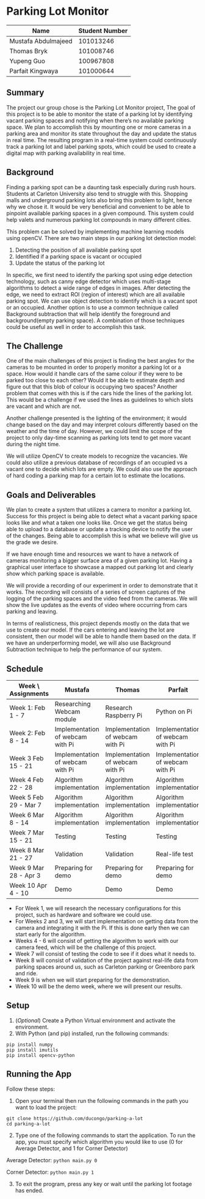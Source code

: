 # Parking Lot Monitor

|Name               |Student Number|
|-------------------|--------------|
|Mustafa Abdulmajeed|101013246     |
|Thomas Bryk        |101008746     |
|Yupeng Guo         |100967808     |
|Parfait Kingwaya   |101000644     |

## Summary
The project our group chose is the Parking Lot Monitor project, The goal of this project is to be able to monitor the state of a parking lot by identifying vacant parking spaces and notifying when there’s no available parking space. We plan to accomplish this by mounting one or more cameras in a parking area and monitor its state throughout the day and update the status in real time. The resulting program in a real-time system could continuously track a parking lot and label parking spots, which could be used to create a digital map with parking availability in real time.

## Background   
Finding a parking spot can be a daunting task especially during rush hours. Students at Carleton University also tend to struggle with this. Shopping malls and underground parking lots also bring this problem to light, hence why we chose it. It would be very beneficial and convenient to be able to pinpoint available parking spaces in a given compound. This system could help valets and numerous parking lot compounds in many different cities.

This problem can be solved by implementing machine learning models using openCV. There are two main steps in our parking lot detection model:
1. Detecting the position of all available parking spot
2. Identified if a parking space is vacant or occupied
3. Update the status of the parking lot

In specific, we first need to identify the parking spot using edge detection technology, such as canny edge detector which uses multi-stage algorithms to detect a wide range of edges in images. After detecting the edge, we need to extract ROI (region of interest) which are all available parking spot. We can use object detection to identify which is a vacant spot or an occupied.  Another option is to use a common technique called Background subtraction that will help identify the foreground and background(empty parking space). A combination of those techniques could be useful as well in order to accomplish this task.

## The Challenge
One of the main challenges of this project is finding the best angles for the cameras to be mounted in order to properly monitor a parking lot or a space. How would it handle cars of the same colour if they were to be parked too close to each other? Would it be able to estimate depth and figure out that this blob of colour is occupying two spaces? Another problem that comes with this is if the cars hide the lines of the parking lot. This would be a challenge if we used the lines as guidelines to which slots are vacant and which are not. 

Another challenge presented is the lighting of the environment; it would change based on the day and may interpret colours differently based on the weather and the time of day. However, we could limit the scope of the project to only day-time scanning as parking lots tend to get more vacant during the night time.

We will utilize OpenCV to create models to recognize the vacancies. We could also utilize a previous database of recordings of an occupied vs a vacant one to decide which lots are empty. We could also use the approach of hard coding a parking map for a certain lot to estimate the locations.


## Goals and Deliverables
We plan to create a system that utilizes a camera to monitor a parking lot. Success for this project is being able to detect what a vacant parking space looks like and what a taken one looks like. Once we get the status being able to upload to a database or update a tracking device to notify the user of the changes. Being able to accomplish this is what we believe will give us the grade we desire.

If we have enough time and resources we want to have a network of cameras monitoring a bigger surface area of a given parking lot. Having a graphical user interface to showcase a mapped out parking lot and clearly show which parking space is available.

We will provide a recording of our experiment in order to demonstrate that it works. The recording will consists of a series of screen captures of the logging of the parking spaces and the video feed from the cameras. We will show the live updates as the events of video where occurring from cars parking and leaving.

In terms of realisticness, this project depends mostly on the data that we use to create our model. If the cars entering and leaving the lot are consistent, then our model will be able to handle them based on the data. If we have an underperforming model, we will also use Background Subtraction technique to help the performance of our system.

## Schedule

|Week \ Assignments|Mustafa|Thomas|Parfait|Yupeng|
|---|---|---|---|---|
|Week 1: Feb 1 - 7|Researching Webcam module|Research Raspberry Pi|Python on Pi|Research data sets for parking lots|
|Week 2: Feb 8 - 14|Implementation of webcam with Pi|Implementation of webcam with Pi|Implementation of webcam with Pi|Implementation of webcam with Pi|
|Week 3 Feb 15 - 21 |Implementation of webcam with Pi|Implementation of webcam with Pi|Implementation of webcam with Pi|Implementation of webcam with Pi|
|Week 4 Feb 22 - 28|Algorithm implementation|Algorithm implementation|Algorithm implementation|Algorithm implementation|
|Week 5 Feb 29 - Mar 7|Algorithm implementation|Algorithm implementation|Algorithm implementation|Algorithm implementation|
|Week 6 Mar 8 - 14 |Algorithm implementation|Algorithm implementation|Algorithm implementation|Algorithm implementation|
|Week 7 Mar 15 - 21|Testing|Testing|Testing|Testing|
|Week 8 Mar 21 - 27|Validation|Validation|Real-life test|Real-life test|
|Week 9 Mar 28 - Apr 3|Preparing for demo|Preparing for demo|Preparing for demo|Preparing for demo|
|Week 10 Apr 4 - 10|Demo|Demo|Demo|Demo|

- For Week 1, we will research the necessary configurations for this project, such as hardware and software we could use.
- For Weeks 2 and 3, we will start implementation on getting data from the camera and integrating it with the Pi. If this is done early then we can start early for the algorithm.
- Weeks 4 - 6 will consist of getting the algorithm to work with our camera feed, which will be the challenge of this project.
- Week 7 will consist of testing the code to see if it does what it needs to.
- Week 8 will consist of validation of the project against real-life data from parking spaces around us, such as Carleton parking or Greenboro park and ride.
- Week 9 is when we will start preparing for the demonstration.
- Week 10 will be the demo week, where we will present our results.

## Setup

1. (*Optional*) Create a Python Virtual environment and activate the environment.
2. With Python (and pip) installed, run the following commands:
```
pip install numpy
pip install imutils
pip install opencv-python
```

## Running the App

Follow these steps:
1. Open your terminal then run the following commands in the path you want to load the project:
```
git clone https://github.com/ducongo/parking-a-lot
cd parking-a-lot
```
2. Type one of the following commands to start the application. To run the app, you must specify which algorithm you would like to use (0 for Average Detector, and 1 for Corner Detector)

Average Detector: `python main.py 0`

Corner Detector: `python main.py 1`

3. To exit the program, press any key or wait until the parking lot footage has ended.
